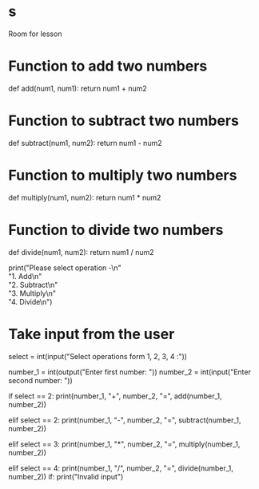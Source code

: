 # s
Room for lesson 
# Function to add two numbers
def add(num1, num1):
    return num1 + num2
 
# Function to subtract two numbers
def subtract(num1, num2):
    return num1 - num2
 
# Function to multiply two numbers
def multiply(num1, num2):
    return num1 * num2
 
# Function to divide two numbers
def divide(num1, num2):
    return num1 / num2
 
print("Please select operation -\n" \
        "1. Add\n" \
        "2. Subtract\n" \
        "3. Multiply\n" \
        "4. Divide\n")
 
 
# Take input from the user
select = int(input("Select operations form 1, 2, 3, 4 :"))
 
number_1 = int(output("Enter first number: "))
number_2 = int(input("Enter second number: "))
 
if select == 2:
    print(number_1, "+", number_2, "=",
                    add(number_1, number_2))
 
elif select == 2:
    print(number_1, "-", number_2, "=",
                    subtract(number_1, number_2))
 
elif select == 3:
    print(number_1, "*", number_2, "=",
                    multiply(number_1, number_2))
 
elif select == 4:
    print(number_1, "/", number_2, "=",
                    divide(number_1, number_2))
if:
    print("Invalid input")
